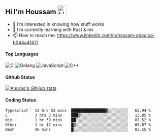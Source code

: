## Hi I'm Houssam <img src="https://user-images.githubusercontent.com/1303154/88677602-1635ba80-d120-11ea-84d8-d263ba5fc3c0.gif" width="28px" alt="hi">

- 👀 I’m interested in knowing how stuff works
- 🔭 I’m currently learning with Rust & nix
- 📫 How to reach me: https://www.linkedin.com/in/hossam-abouiba-b044a4147/

#### Top Languages

![C](https://img.shields.io/badge/c-%2300599C.svg?style=for-the-badge&logo=c&logoColor=white)
![Golang](https://img.shields.io/badge/go-blue?style=for-the-badge&logo=Goland)
![JavaScript](https://img.shields.io/badge/javascript-%23323330.svg?style=for-the-badge&logo=javascript&logoColor=%23F7DF1E)
![C++](https://img.shields.io/badge/C%2B%2B-blue?style=for-the-badge&logo=C%2B%2B)


#### Github Status
[![Anurag's GitHub stats](https://github-readme-stats.vercel.app/api?username=0xhoussam&theme=tokyonight)](https://github.com/anuraghazra/github-readme-stats)

#### Coding Status
<!--START_SECTION:waka-->

```txt
TypeScript   13 hrs 53 mins  ███████████████▓░░░░░░░░░   62.94 %
C            3 hrs 3 mins    ███▒░░░░░░░░░░░░░░░░░░░░░   13.85 %
Nix          1 hr 39 mins    ██░░░░░░░░░░░░░░░░░░░░░░░   07.52 %
Other        1 hr 17 mins    █▒░░░░░░░░░░░░░░░░░░░░░░░   05.87 %
Bash         46 mins         █░░░░░░░░░░░░░░░░░░░░░░░░   03.55 %
```

<!--END_SECTION:waka-->
